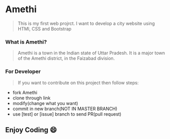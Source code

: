 # Amethi

> This is my first web projrct. I want to develop a city website using HTMl, CSS and Bootstrap

### What is Amethi?
>Amethi is a town in the Indian state of Uttar Pradesh. It is a major town of the Amethi district, in the Faizabad division.

### For Developer 
> If you want to contribute on this project then follow steps:
* fork Amethi
* clone through link
* modify(change what you want)
* commit in new branch(NOT IN MASTER BRANCH)
* use [test] or [issue] branch to send PR(pull request)

## Enjoy Coding :smile:
